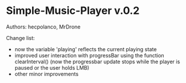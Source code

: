 # Simple-Music-Player v.0.2
Authors: hecpolanco, MrDrone

Change list:
- now the variable 'playing' reflects the current playing state
- improved user interaction with progressBar using the function clearInterval() (now the progressbar update stops while the player is paused or the user holds LMB)
- other minor improvements
